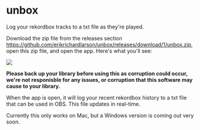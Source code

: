 # unbox
Log your rekordbox tracks to a txt file as they're played.

Download the zip file from the releases section https://github.com/erikrichardlarson/unbox/releases/download/1/unbox.zip, open this zip file, and open the app. Here's what you'll see:

![](https://github.com/erikrichardlarson/unbox/blob/main/Screen%20Shot%202020-11-12%20at%205.14.21%20PM.png)

**Please back up your library before using this as corruption could occur, we're not responisble for any issues, or corruption that this software may cause to your library.**

When the app is open, it will log your recent rekordbox history to a txt file that can be used in OBS. This file updates in real-time. 

Currently this only works on Mac, but a Windows version is coming out very soon. 

